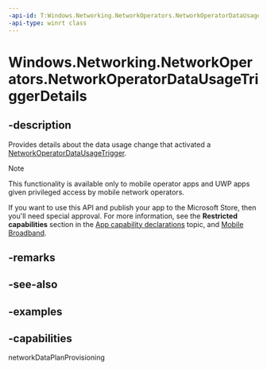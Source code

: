 ```yaml
---
-api-id: T:Windows.Networking.NetworkOperators.NetworkOperatorDataUsageTriggerDetails
-api-type: winrt class
---
```


<!-- Class syntax.
public class NetworkOperatorDataUsageTriggerDetails 
-->

# Windows.Networking.NetworkOperators.NetworkOperatorDataUsageTriggerDetails

## -description
Provides details about the data usage change that activated a [NetworkOperatorDataUsageTrigger](../windows.applicationmodel.background/networkoperatordatausagetrigger.md).

> [!NOTE]
> This functionality is available only to mobile operator apps and UWP apps given privileged access by mobile network operators.
>
> If you want to use this API and publish your app to the Microsoft Store, then you'll need special approval. For more information, see the **Restricted capabilities** section in the [App capability declarations](/windows/uwp/packaging/app-capability-declarations#restricted-capabilities) topic, and [Mobile Broadband](/windows-hardware/drivers/mobilebroadband/index).

## -remarks

## -see-also

## -examples

## -capabilities
networkDataPlanProvisioning
